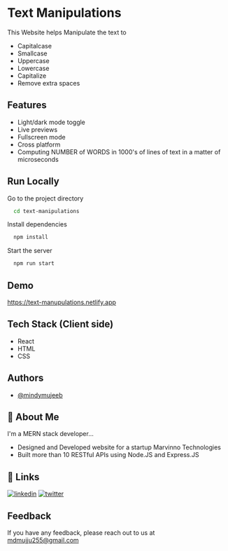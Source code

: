 
# Text Manipulations

This Website helps Manipulate the text to 
* Capitalcase
* Smallcase
* Uppercase
* Lowercase
* Capitalize
* Remove extra spaces 


## Features

- Light/dark mode toggle
- Live previews
- Fullscreen mode
- Cross platform
- Computing NUMBER of WORDS in 1000's of lines of text in a matter of microseconds
## Run Locally

Go to the project directory

```bash
  cd text-manipulations
```

Install dependencies

```bash
  npm install
```

Start the server

```bash
  npm run start
```


## Demo

https://text-manupulations.netlify.app


## Tech Stack (Client side)

- React
- HTML
- CSS


## Authors

- [@mindymujeeb](https://www.github.com/mindymujeeb)


## 🚀 About Me
I'm a MERN stack developer...
- Designed and Developed website for a startup Marvinno Technologies
- Built more than 10 RESTful APIs using Node.JS and Express.JS

## 🔗 Links
[![linkedin](https://img.shields.io/badge/linkedin-0A66C2?style=for-the-badge&logo=linkedin&logoColor=white)](https://www.linkedin.com/in/mohd-mujeeb-93686522b/)
[![twitter](https://img.shields.io/badge/twitter-1DA1F2?style=for-the-badge&logo=twitter&logoColor=white)](https://twitter.com/mindymujeeb)


## Feedback

If you have any feedback, please reach out to us at mdmujju255@gmail.com


